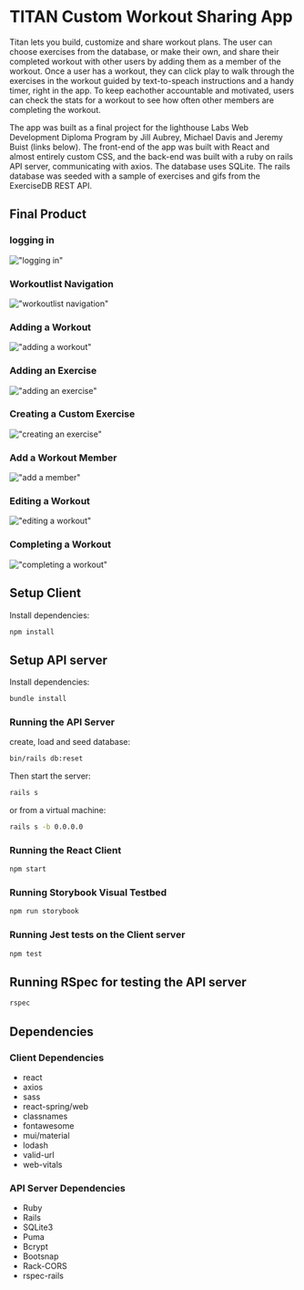 # TITAN Custom Workout Sharing App

Titan lets you build, customize and share workout plans. The user can choose exercises from the database, or make their own, and share their completed workout with other users by adding them as a member of the workout. Once a user has a workout, they can click play to walk through the exercises in the workout guided by text-to-speach instructions and a handy timer, right in the app. To keep eachother accountable and motivated, users can check the stats for a workout to see how often other members are completing the workout.

The app was built as a final project for the lighthouse Labs Web Development Diploma Program by Jill Aubrey, Michael Davis and Jeremy Buist (links below). The front-end of the app was built with React and almost entirely custom CSS, and the back-end was built with a ruby on rails API server, communicating with axios. The database uses SQLite. The rails database was seeded with a sample of exercises and gifs from the ExerciseDB REST API.

## Final Product

### logging in

!["logging in"](./images/loggingin.gif?raw=true "logging in")

### Workoutlist Navigation

!["workoutlist navigation"](./images/workoutlist.gif?raw=true "workoutlist navigation")

### Adding a Workout

!["adding a workout"](./images/addworkout.gif?raw=true "adding a workout")

### Adding an Exercise

!["adding an exercise"](./images/addexercise.gif?raw=true "adding an exercise")

### Creating a Custom Exercise

!["creating an exercise"](./images/createexercise.gif?raw=true "creating an exercise")

### Add a Workout Member

!["add a member"](./images/addmember.gif?raw=true "add a member")

### Editing a Workout

!["editing a workout"](./images/editworkout.gif?raw=true "editing a workout")

### Completing a Workout

!["completing a workout"](./images/completeworkout.gif?raw=true "completing a workout")


## Setup Client

Install dependencies:
```sh
npm install
```

## Setup API server

Install dependencies:
```sh
bundle install
```

### Running the API Server

create, load and seed database:
```sh
bin/rails db:reset
```
Then start the server:
```sh
rails s 
```
or from a virtual machine:
```sh
rails s -b 0.0.0.0
```


### Running the React Client

```sh
npm start
```

### Running Storybook Visual Testbed

```sh
npm run storybook
```

### Running Jest tests on the Client server

```sh
npm test
```

## Running RSpec for testing the API server

```sh
rspec
```

## Dependencies

### Client Dependencies
- react
- axios
- sass
- react-spring/web
- classnames
- fontawesome
- mui/material
- lodash
- valid-url
- web-vitals

### API Server Dependencies
- Ruby
- Rails
- SQLite3
- Puma
- Bcrypt
- Bootsnap
- Rack-CORS
- rspec-rails

